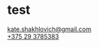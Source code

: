 # test
[kate.shakhlovich@gmail.com](mailto:kate.shakhlovich@gmail.com)  
[+375 29 3785383](tel:+375293785383)